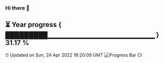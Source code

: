 ### Hi there 👋
⏳ Year progress { █████████▁▁▁▁▁▁▁▁▁▁▁▁▁▁▁▁▁▁▁▁▁ } 31.17 %
---
⏰ Updated on Sun, 24 Apr 2022 18:20:09 GMT
![Progress Bar CI](https://github.com/liununu/liununu/workflows/Progress%20Bar%20CI/badge.svg)

